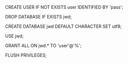 ﻿CREATE USER IF NOT EXISTS user  IDENTIFIED BY 'pass';



DROP DATABASE IF EXISTS jwd;


CREATE DATABASE jwd DEFAULT CHARACTER SET utf8;



USE jwd;


GRANT ALL ON jwd.* TO 'user'@'%';



FLUSH PRIVILEGES;